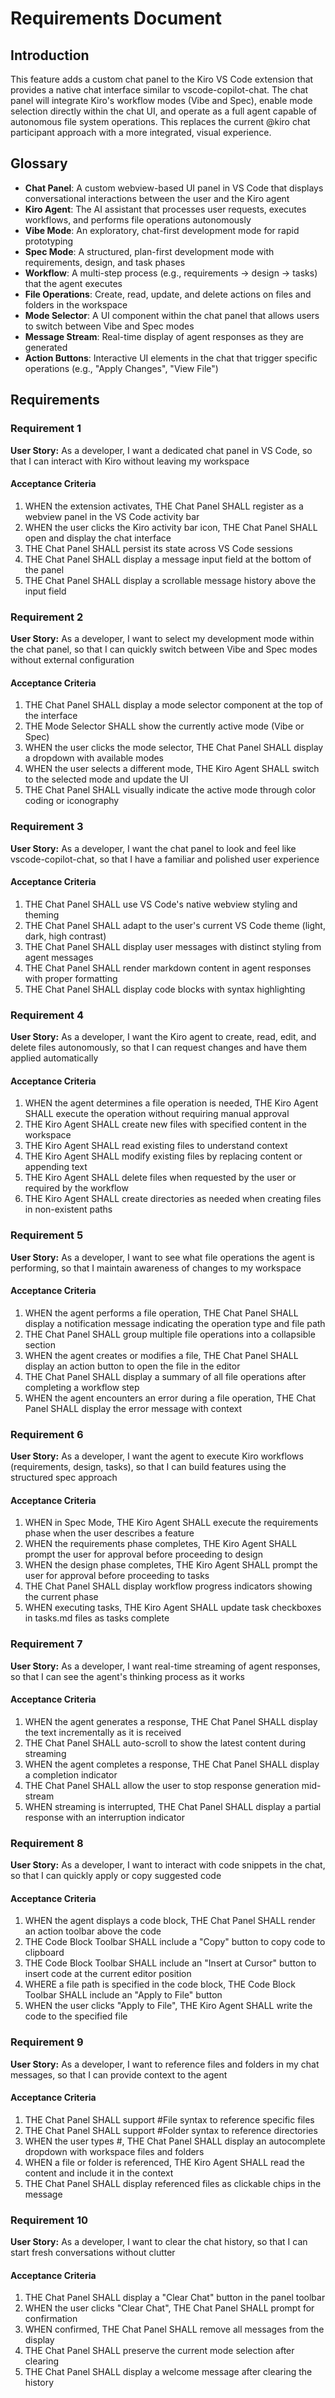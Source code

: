 # Requirements Document

## Introduction

This feature adds a custom chat panel to the Kiro VS Code extension that provides a native chat interface similar to vscode-copilot-chat. The chat panel will integrate Kiro's workflow modes (Vibe and Spec), enable mode selection directly within the chat UI, and operate as a full agent capable of autonomous file system operations. This replaces the current @kiro chat participant approach with a more integrated, visual experience.

## Glossary

-   **Chat Panel**: A custom webview-based UI panel in VS Code that displays conversational interactions between the user and the Kiro agent
-   **Kiro Agent**: The AI assistant that processes user requests, executes workflows, and performs file operations autonomously
-   **Vibe Mode**: An exploratory, chat-first development mode for rapid prototyping
-   **Spec Mode**: A structured, plan-first development mode with requirements, design, and task phases
-   **Workflow**: A multi-step process (e.g., requirements → design → tasks) that the agent executes
-   **File Operations**: Create, read, update, and delete actions on files and folders in the workspace
-   **Mode Selector**: A UI component within the chat panel that allows users to switch between Vibe and Spec modes
-   **Message Stream**: Real-time display of agent responses as they are generated
-   **Action Buttons**: Interactive UI elements in the chat that trigger specific operations (e.g., "Apply Changes", "View File")

## Requirements

### Requirement 1

**User Story:** As a developer, I want a dedicated chat panel in VS Code, so that I can interact with Kiro without leaving my workspace

#### Acceptance Criteria

1. WHEN the extension activates, THE Chat Panel SHALL register as a webview panel in the VS Code activity bar
2. WHEN the user clicks the Kiro activity bar icon, THE Chat Panel SHALL open and display the chat interface
3. THE Chat Panel SHALL persist its state across VS Code sessions
4. THE Chat Panel SHALL display a message input field at the bottom of the panel
5. THE Chat Panel SHALL display a scrollable message history above the input field

### Requirement 2

**User Story:** As a developer, I want to select my development mode within the chat panel, so that I can quickly switch between Vibe and Spec modes without external configuration

#### Acceptance Criteria

1. THE Chat Panel SHALL display a mode selector component at the top of the interface
2. THE Mode Selector SHALL show the currently active mode (Vibe or Spec)
3. WHEN the user clicks the mode selector, THE Chat Panel SHALL display a dropdown with available modes
4. WHEN the user selects a different mode, THE Kiro Agent SHALL switch to the selected mode and update the UI
5. THE Chat Panel SHALL visually indicate the active mode through color coding or iconography

### Requirement 3

**User Story:** As a developer, I want the chat panel to look and feel like vscode-copilot-chat, so that I have a familiar and polished user experience

#### Acceptance Criteria

1. THE Chat Panel SHALL use VS Code's native webview styling and theming
2. THE Chat Panel SHALL adapt to the user's current VS Code theme (light, dark, high contrast)
3. THE Chat Panel SHALL display user messages with distinct styling from agent messages
4. THE Chat Panel SHALL render markdown content in agent responses with proper formatting
5. THE Chat Panel SHALL display code blocks with syntax highlighting

### Requirement 4

**User Story:** As a developer, I want the Kiro agent to create, read, edit, and delete files autonomously, so that I can request changes and have them applied automatically

#### Acceptance Criteria

1. WHEN the agent determines a file operation is needed, THE Kiro Agent SHALL execute the operation without requiring manual approval
2. THE Kiro Agent SHALL create new files with specified content in the workspace
3. THE Kiro Agent SHALL read existing files to understand context
4. THE Kiro Agent SHALL modify existing files by replacing content or appending text
5. THE Kiro Agent SHALL delete files when requested by the user or required by the workflow
6. THE Kiro Agent SHALL create directories as needed when creating files in non-existent paths

### Requirement 5

**User Story:** As a developer, I want to see what file operations the agent is performing, so that I maintain awareness of changes to my workspace

#### Acceptance Criteria

1. WHEN the agent performs a file operation, THE Chat Panel SHALL display a notification message indicating the operation type and file path
2. THE Chat Panel SHALL group multiple file operations into a collapsible section
3. WHEN the agent creates or modifies a file, THE Chat Panel SHALL display an action button to open the file in the editor
4. THE Chat Panel SHALL display a summary of all file operations after completing a workflow step
5. WHEN the agent encounters an error during a file operation, THE Chat Panel SHALL display the error message with context

### Requirement 6

**User Story:** As a developer, I want the agent to execute Kiro workflows (requirements, design, tasks), so that I can build features using the structured spec approach

#### Acceptance Criteria

1. WHEN in Spec Mode, THE Kiro Agent SHALL execute the requirements phase when the user describes a feature
2. WHEN the requirements phase completes, THE Kiro Agent SHALL prompt the user for approval before proceeding to design
3. WHEN the design phase completes, THE Kiro Agent SHALL prompt the user for approval before proceeding to tasks
4. THE Chat Panel SHALL display workflow progress indicators showing the current phase
5. WHEN executing tasks, THE Kiro Agent SHALL update task checkboxes in tasks.md files as tasks complete

### Requirement 7

**User Story:** As a developer, I want real-time streaming of agent responses, so that I can see the agent's thinking process as it works

#### Acceptance Criteria

1. WHEN the agent generates a response, THE Chat Panel SHALL display the text incrementally as it is received
2. THE Chat Panel SHALL auto-scroll to show the latest content during streaming
3. WHEN the agent completes a response, THE Chat Panel SHALL display a completion indicator
4. THE Chat Panel SHALL allow the user to stop response generation mid-stream
5. WHEN streaming is interrupted, THE Chat Panel SHALL display a partial response with an interruption indicator

### Requirement 8

**User Story:** As a developer, I want to interact with code snippets in the chat, so that I can quickly apply or copy suggested code

#### Acceptance Criteria

1. WHEN the agent displays a code block, THE Chat Panel SHALL render an action toolbar above the code
2. THE Code Block Toolbar SHALL include a "Copy" button to copy code to clipboard
3. THE Code Block Toolbar SHALL include an "Insert at Cursor" button to insert code at the current editor position
4. WHERE a file path is specified in the code block, THE Code Block Toolbar SHALL include an "Apply to File" button
5. WHEN the user clicks "Apply to File", THE Kiro Agent SHALL write the code to the specified file

### Requirement 9

**User Story:** As a developer, I want to reference files and folders in my chat messages, so that I can provide context to the agent

#### Acceptance Criteria

1. THE Chat Panel SHALL support #File syntax to reference specific files
2. THE Chat Panel SHALL support #Folder syntax to reference directories
3. WHEN the user types #, THE Chat Panel SHALL display an autocomplete dropdown with workspace files and folders
4. WHEN a file or folder is referenced, THE Kiro Agent SHALL read the content and include it in the context
5. THE Chat Panel SHALL display referenced files as clickable chips in the message

### Requirement 10

**User Story:** As a developer, I want to clear the chat history, so that I can start fresh conversations without clutter

#### Acceptance Criteria

1. THE Chat Panel SHALL display a "Clear Chat" button in the panel toolbar
2. WHEN the user clicks "Clear Chat", THE Chat Panel SHALL prompt for confirmation
3. WHEN confirmed, THE Chat Panel SHALL remove all messages from the display
4. THE Chat Panel SHALL preserve the current mode selection after clearing
5. THE Chat Panel SHALL display a welcome message after clearing the history
